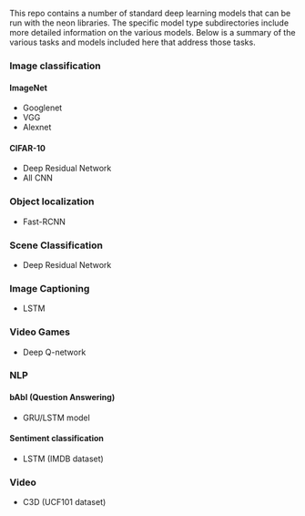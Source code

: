 This repo contains a number of standard deep learning models that can be run with the neon libraries.  The
specific model type subdirectories include more detailed information on the various models.  Below is a summary
of the various tasks and models included here that address those tasks.

### Image classification
   
#### ImageNet
  - Googlenet
  - VGG
  - Alexnet

#### CIFAR-10
  - Deep Residual Network
  - All CNN

### Object localization
   - Fast-RCNN

### Scene Classification
   - Deep Residual Network

### Image Captioning
   - LSTM

### Video Games
   - Deep Q-network

### NLP
#### bAbI (Question Answering)
  - GRU/LSTM model

#### Sentiment classification
  - LSTM (IMDB dataset)

### Video
  - C3D (UCF101 dataset)
